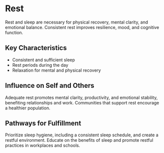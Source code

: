 # Rest

Rest and sleep are necessary for physical recovery, mental clarity, and emotional balance. Consistent rest improves resilience, mood, and cognitive function.

## Key Characteristics

- Consistent and sufficient sleep
- Rest periods during the day
- Relaxation for mental and physical recovery

## Influence on Self and Others

Adequate rest promotes mental clarity, productivity, and emotional stability, benefiting relationships and work. Communities that support rest encourage a healthier population.

## Pathways for Fulfillment

Prioritize sleep hygiene, including a consistent sleep schedule, and create a restful environment. Educate on the benefits of sleep and promote restful practices in workplaces and schools.
